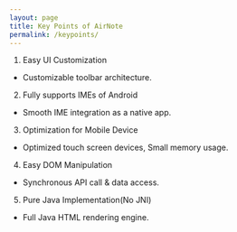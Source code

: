 ```yaml
---
layout: page
title: Key Points of AirNote
permalink: /keypoints/
---
```


1. Easy UI Customization
  - Customizable toolbar architecture.
2. Fully supports IMEs of Android
  - Smooth IME integration as a native app.
3. Optimization for Mobile Device
  - Optimized touch screen devices, Small memory usage.
4. Easy DOM Manipulation
  - Synchronous API call & data access.
5. Pure Java Implementation(No JNI)
  - Full Java HTML rendering engine.
